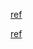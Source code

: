 [ref](https://juejin.cn/post/6995519558475841550)    

[ref](https://www.xiaolincoding.com/os/8_network_system/zero_copy.html#%E6%80%BB%E7%BB%93)
